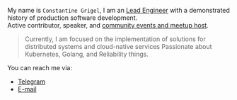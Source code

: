 My name is `Constantine Grigel`, I am an [Lead Engineer](https://www.linkedin.com/in/cgrigel/) with a demonstrated history of production software development.     
Active contributor, speaker, and [community events and meetup host](https://www.meetup.com/members/186128767/). 

>Currently, I am focused on the implementation of solutions for distributed systems and cloud-native services
Passionate about Kubernetes, Golang, and Reliability things.

You can reach me via:

* [Telegram](https://t.me/cgrigel)
* [E-mail](mailto:rootoptical@gmail.com)
